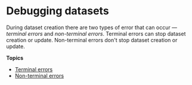 # Debugging datasets<a name="debugging-datasets"></a>

During dataset creation there are two types of error that can occur — *terminal errors* and *non\-terminal errors*\. Terminal errors can stop dataset creation or update\. Non\-terminal errors don't stop dataset creation or update\.

**Topics**
+ [Terminal errors](debugging-datasets-terminal-errors.md)
+ [Non\-terminal errors](debugging-datasets-non-terminal-errors.md)